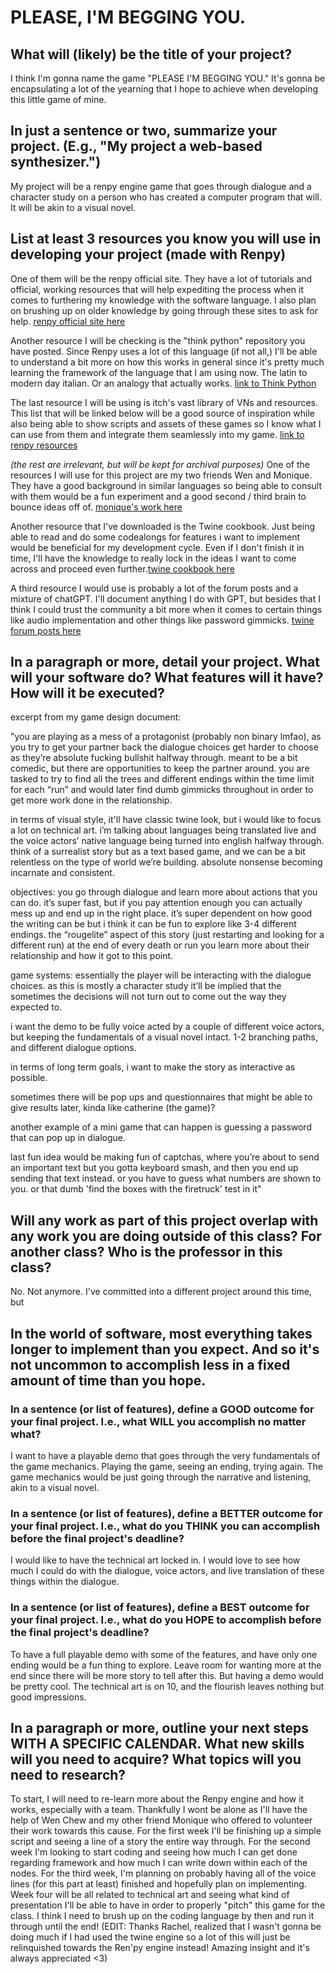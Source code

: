 # PLEASE, I'M BEGGING YOU.

## What will (likely) be the title of your project?

I think I'm gonna name the game "PLEASE I'M BEGGING YOU." It's gonna be encapsulating a lot of the yearning that I hope to achieve when developing this little game of mine.

## In just a sentence or two, summarize your project. (E.g., "My project a web-based synthesizer.")

My project will be a renpy engine game that goes through dialogue and a character study on a person who has created a computer program that will. It will be akin to a visual novel.

## List at least 3 resources you know you will use in developing your project (made with Renpy)

One of them will be the renpy official site. They have a lot of tutorials and official, working resources that will help expediting the process when it comes to furthering my knowledge with the software language. I also plan on brushing up on older knowledge by going through these sites to ask for help. [renpy official site here](https://www.renpy.org/doc/html/quickstart.html)

Another resource I will be checking is the "think python" repository you have posted. Since Renpy uses a lot of this language (if not all,) I'll be able to understand a bit more on how this works in general since it's pretty much learning the framework of the language that I am using now. The latin to modern day italian. Or an analogy that actually works. [link to Think Python](https://greenteapress.com/thinkpython2/html/index.html)

The last resource I will be using is itch's vast library of VNs and resources. This list that will be linked below will be a good source of inspiration while also being able to show scripts and assets of these games so I know what I can use from them and integrate them seamlessly into my game. [link to renpy resources](https://itch.io/c/2530378/renpy-resources)


<i>(the rest are irrelevant, but will be kept for archival purposes)</i>
One of the resources I will use for this project are my two friends Wen and Monique. They have a good background in similar languages so being able to consult with them would be a fun experiment and a good second / third brain to bounce ideas off of. [monique's work here](https://falseaxiom.github.io/)

Another resource that I've downloaded is the Twine cookbook. Just being able to read and do some codealongs for features i want to implement would be beneficial for my development cycle. Even if I don't finish it in time, I'll have the knowledge to really lock in the ideas I want to come across and proceed even further.[twine cookbook here](https://twinery.org/cookbook/)

A third resource I would use is probably a lot of the forum posts and a mixture of chatGPT. I'll document anything I do with GPT, but besides that I think I could trust the community a bit more when it comes to certain things like audio implementation and other things like password gimmicks. [twine forum posts here](https://twinery.org/forum/)

## In a paragraph or more, detail your project. What will your software do? What features will it have? How will it be executed?

excerpt from my game design document:

"you are playing as a mess of a protagonist (probably non binary lmfao), as you try to get your partner back the dialogue choices get harder to choose as they’re absolute fucking bullshit halfway through. meant to be a bit comedic, but there are opportunities to keep the partner around. you are tasked to try to find all the trees and different endings within the time limit for each “run” and would later find dumb gimmicks throughout in order to get more work done in the relationship.

in terms of visual style, it'll have classic twine look, but i would like to focus a lot on technical art. i’m talking about languages being translated live and the voice actors’ native language being turned into english halfway through. think of a surrealist story but as a text based game, and we can be a bit relentless on the type of world we’re building. absolute nonsense becoming incarnate and consistent.

objectives: you go through dialogue and learn more about actions that you can do. it’s super fast, but if you pay attention enough you can actually mess up and end up in the right place. it’s super dependent on how good the writing can be but i think it can be fun to explore like 3-4 different endings. the “rougelite” aspect of this story (just restarting and looking for a different run) at the end of every death or run you learn more about their relationship and how it got to this point.

game systems: essentially the player will be interacting with the dialogue choices. as this is mostly a character study it’ll be implied that the sometimes the decisions will not turn out to come out the way they expected to. 

i want the demo to be fully voice acted by a couple of different voice actors, but keeping the fundamentals of a visual novel intact. 1-2 branching paths, and different dialogue options. 

in terms of long term goals, i want to make the story as interactive as possible.

sometimes there will be pop ups and questionnaires that might be able to give results later, kinda like catherine (the game)? 

another example of a mini game that can happen is guessing a password that can pop up in dialogue.

last fun idea would be making fun of captchas, where you’re about to send an important text but you gotta keyboard smash, and then you end up sending that text instead. or you have to guess what numbers are shown to you. or that dumb 'find the boxes with the firetruck' test in it"

## Will any work as part of this project overlap with any work you are doing outside of this class? For another class? Who is the professor in this class?

No. Not anymore. I've committed into a different project around this time, but

## In the world of software, most everything takes longer to implement than you expect. And so it's not uncommon to accomplish less in a fixed amount of time than you hope.

### In a sentence (or list of features), define a GOOD outcome for your final project. I.e., what WILL you accomplish no matter what?

I want to have a playable demo that goes through the very fundamentals of the game mechanics. Playing the game, seeing an ending, trying again. The game mechanics would be just going through the narrative and listening, akin to a visual novel.

### In a sentence (or list of features), define a BETTER outcome for your final project. I.e., what do you THINK you can accomplish before the final project's deadline?

I would like to have the technical art locked in. I would love to see how much I could do with the dialogue, voice actors, and live translation of these things within the dialogue.

### In a sentence (or list of features), define a BEST outcome for your final project. I.e., what do you HOPE to accomplish before the final project's deadline?

To have a full playable demo with some of the features, and have  only one ending would be a fun thing to explore. Leave room for wanting more at the end since there will be more story to tell after this. But having a demo would be pretty cool. The technical art is on 10, and the flourish leaves nothing but good impressions.

## In a paragraph or more, outline your next steps WITH A SPECIFIC CALENDAR. What new skills will you need to acquire? What topics will you need to research?

To start, I will need to re-learn more about the Renpy engine and how it works, especially with a team. Thankfully I wont be alone as I'll have the help of Wen Chew and my other friend Monique who offered to volunteer their work towards this cause. For the first week I'll be finishing up a simple script and seeing a line of a story the entire way through. For the second week I'm looking to start coding and seeing how much I can get done regarding framework and how much I can write down within each of the nodes. For the third week, I'm planning on probably having all of the voice lines (for this part at least) finished and hopefully plan on implementing. Week four will be all related to technical art and seeing what kind of presentation I'll be able to have in order to properly "pitch" this game for the class. I think I need to brush up on the coding language by then and run it through until the end! (EDIT: Thanks Rachel, realized that I wasn't gonna be doing much if I had used the twine engine so a lot of this will just be relinquished towards the Ren'py engine instead! Amazing insight and it's always appreciated <3)
